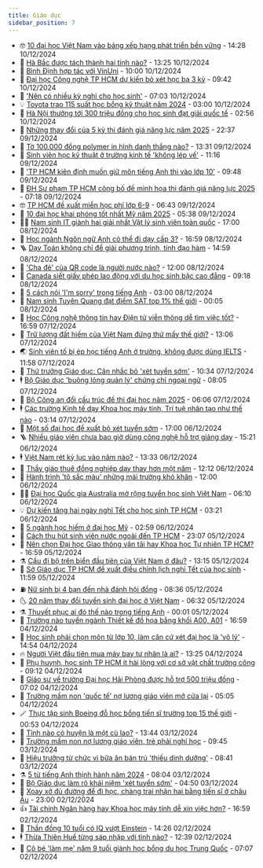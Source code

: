 ```yaml
---
title: Giáo dục
sidebar_position: 7
---
```


<!-- vnexpress-giao-duc:START -->
- 🤓 [10 đại học Việt Nam vào bảng xếp hạng phát triển bền vững](https://vnexpress.net/10-dai-hoc-viet-nam-vao-bang-xep-hang-phat-trien-ben-vung-4826247.html) - 14:28 10/12/2024
- 🦆 [Hà Bắc được tách thành hai tỉnh nào?](https://vnexpress.net/ha-bac-duoc-tach-thanh-hai-tinh-nao-4826132.html) - 13:25 10/12/2024
- 🦩 [Bình Định hợp tác với VinUni](https://vnexpress.net/binh-dinh-hop-tac-voi-vinuni-4826110.html) - 10:00 10/12/2024
- 🌮 [Đại học Công nghệ TP HCM dự kiến bỏ xét học bạ 3 kỳ](https://vnexpress.net/dai-hoc-cong-nghe-tp-hcm-du-kien-bo-xet-hoc-ba-3-ky-4826043.html) - 09:42 10/12/2024
- 🔭 [&#39;Nên có nhiều kỳ nghỉ cho học sinh&#39;](https://vnexpress.net/nen-co-nhieu-ky-nghi-cho-hoc-sinh-4824370.html) - 07:03 10/12/2024
- 💡 [Toyota trao 115 suất học bổng kỹ thuật năm 2024](https://vnexpress.net/toyota-trao-115-suat-hoc-bong-ky-thuat-nam-2024-4825932.html) - 03:00 10/12/2024
- 🥰 [Hà Nội thưởng tới 300 triệu đồng cho học sinh đạt giải quốc tế](https://vnexpress.net/ha-noi-thuong-toi-300-trieu-dong-cho-hoc-sinh-dat-giai-quoc-te-4825902.html) - 02:56 10/12/2024
- 🐲 [Những thay đổi của 5 kỳ thi đánh giá năng lực năm 2025](https://vnexpress.net/nhung-thay-doi-cua-5-ky-thi-danh-gia-nang-luc-nam-2025-4825497.html) - 22:37 09/12/2024
- 🦒 [Tờ 100.000 đồng polymer in hình danh thắng nào?](https://vnexpress.net/to-100-000-dong-polymer-in-hinh-danh-thang-nao-4825740.html) - 13:31 09/12/2024
- 🦆 [Sinh viên học kỹ thuật ở trường kinh tế &#39;không lép vế&#39;](https://vnexpress.net/sinh-vien-hoc-ky-thuat-o-truong-kinh-te-khong-lep-ve-4825115.html) - 11:16 09/12/2024
- 🧰 [&#39;TP HCM kiên định muốn giữ môn tiếng Anh thi vào lớp 10&#39;](https://vnexpress.net/tp-hcm-kien-dinh-muon-giu-mon-tieng-anh-thi-vao-lop-10-4825730.html) - 09:48 09/12/2024
- 🐘 [ĐH Sư phạm TP HCM công bố đề minh họa thi đánh giá năng lực 2025](https://vnexpress.net/dh-su-pham-tp-hcm-cong-bo-de-minh-hoa-thi-danh-gia-nang-luc-2025-4825580.html) - 07:18 09/12/2024
- 🤓 [TP HCM đề xuất miễn học phí lớp 6-9](https://vnexpress.net/tp-hcm-de-xuat-mien-hoc-phi-lop-6-9-4825612.html) - 06:43 09/12/2024
- 🧰 [10 đại học khai phóng tốt nhất Mỹ năm 2025](https://vnexpress.net/10-dai-hoc-khai-phong-tot-nhat-my-nam-2025-4825362.html) - 05:38 09/12/2024
- 🧑‍💻 [Nam sinh IT giành hai giải nhất Vật lý sinh viên toàn quốc](https://vnexpress.net/nam-sinh-it-gianh-hai-giai-nhat-vat-ly-sinh-vien-toan-quoc-4824336.html) - 17:00 08/12/2024
- 🫶 [Học ngành Ngôn ngữ Anh có thể đi dạy cấp 3?](https://vnexpress.net/hoc-nganh-ngon-ngu-anh-co-the-di-day-cap-3-4824025.html) - 16:59 08/12/2024
- 🪜 [Dạy Toán không chỉ để giải phương trình, tính đạo hàm](https://vnexpress.net/day-toan-khong-chi-de-giai-phuong-trinh-tinh-dao-ham-4825354.html) - 14:59 08/12/2024
- 🎊 [&#39;Cha đẻ&#39; của QR code là người nước nào?](https://vnexpress.net/cha-de-cua-qr-code-la-nguoi-nuoc-nao-4825189.html) - 12:00 08/12/2024
- 🧐 [Canada siết giấy phép lao động với du học sinh bậc cao đẳng](https://vnexpress.net/canada-siet-giay-phep-lao-dong-voi-du-hoc-sinh-bac-cao-dang-4824769.html) - 09:18 08/12/2024
- 🌈 [5 cách nói &#39;I&#39;m sorry&#39; trong tiếng Anh](https://vnexpress.net/5-cach-noi-i-m-sorry-trong-tieng-anh-4825140.html) - 03:00 08/12/2024
- 🥰 [Nam sinh Tuyên Quang đạt điểm SAT top 1% thế giới](https://vnexpress.net/nam-sinh-tuyen-quang-dat-diem-sat-top-1-the-gioi-4824862.html) - 00:05 08/12/2024
- 🎡 [Học Công nghệ thông tin hay Điện tử viễn thông dễ tìm việc tốt?](https://vnexpress.net/hoc-cong-nghe-thong-tin-hay-dien-tu-vien-thong-de-tim-viec-tot-4823947.html) - 16:59 07/12/2024
- 🎊 [Trữ lượng đất hiếm của Việt Nam đứng thứ mấy thế giới?](https://vnexpress.net/tru-luong-dat-hiem-cua-viet-nam-dung-thu-may-the-gioi-4825119.html) - 13:06 07/12/2024
- 🌏 [Sinh viên tố bị ép học tiếng Anh ở trường, không được dùng IELTS](https://vnexpress.net/sinh-vien-to-bi-ep-hoc-tieng-anh-o-truong-khong-duoc-dung-ielts-4825062.html) - 11:58 07/12/2024
- 🥸 [Thứ trưởng Giáo dục: Cân nhắc bỏ &#39;xét tuyển sớm&#39;](https://vnexpress.net/thu-truong-giao-duc-can-nhac-bo-xet-tuyen-som-4825121.html) - 10:34 07/12/2024
- 🕴 [Bộ Giáo dục &#39;buông lỏng quản lý&#39; chứng chỉ ngoại ngữ](https://vnexpress.net/bo-giao-duc-buong-long-quan-ly-chung-chi-ngoai-ngu-4825059.html) - 08:05 07/12/2024
- 💂 [Bộ Công an đổi cấu trúc đề thi đại học năm 2025](https://vnexpress.net/bo-cong-an-doi-cau-truc-de-thi-dai-hoc-nam-2025-4825008.html) - 06:06 07/12/2024
- 🕴 [Các trường Kinh tế dạy Khoa học máy tính, Trí tuệ nhân tạo như thế nào](https://vnexpress.net/cac-truong-kinh-te-day-khoa-hoc-may-tinh-tri-tue-nhan-tao-nhu-the-nao-4824704.html) - 03:14 07/12/2024
- 🌋 [Một số đại học đề xuất bỏ xét tuyển sớm](https://vnexpress.net/mot-so-dai-hoc-de-xuat-bo-xet-tuyen-som-4824842.html) - 17:00 06/12/2024
- 🪜 [Nhiều giáo viên chưa bao giờ dùng công nghệ hỗ trợ giảng dạy](https://vnexpress.net/nhieu-giao-vien-chua-bao-gio-dung-cong-nghe-ho-tro-giang-day-4824698.html) - 15:21 06/12/2024
- 🕴 [Việt Nam rét kỷ lục vào năm nào?](https://vnexpress.net/viet-nam-ret-ky-luc-vao-nam-nao-4824792.html) - 13:33 06/12/2024
- 🎃 [Thầy giáo thuê đồng nghiệp dạy thay hơn một năm](https://vnexpress.net/thay-giao-thue-dong-nghiep-day-thay-hon-mot-nam-4824044.html) - 12:12 06/12/2024
- 🦏 [Hành trình &#39;tô sắc màu&#39; những mái trường khó khăn](https://vnexpress.net/hanh-trinh-to-sac-mau-nhung-mai-truong-kho-khan-4824121.html) - 12:00 06/12/2024
- 🧑‍🏫 [Đại học Quốc gia Australia mở rộng tuyển học sinh Việt Nam](https://vnexpress.net/dai-hoc-quoc-gia-australia-mo-rong-tuyen-hoc-sinh-viet-nam-4824518.html) - 06:10 06/12/2024
- 💡 [Dự kiến tăng hai ngày nghỉ Tết cho học sinh TP HCM](https://vnexpress.net/du-kien-tang-hai-ngay-nghi-tet-cho-hoc-sinh-tp-hcm-4824553.html) - 03:21 06/12/2024
- 🐎 [5 ngành học hiếm ở đại học Mỹ](https://vnexpress.net/5-nganh-hoc-hiem-o-dai-hoc-my-4824473.html) - 02:59 06/12/2024
- 🧰 [Cách thu hút sinh viên nước ngoài đến TP HCM](https://vnexpress.net/cach-thu-hut-sinh-vien-nuoc-ngoai-den-tp-hcm-4824165.html) - 23:07 05/12/2024
- 🙉 [Nên chọn Đại học Giao thông vận tải hay Khoa học Tự nhiên TP HCM?](https://vnexpress.net/nen-chon-dai-hoc-giao-thong-van-tai-hay-khoa-hoc-tu-nhien-tp-hcm-4824032.html) - 16:59 05/12/2024
- ⚗️ [Cầu đi bộ trên biển đầu tiên của Việt Nam ở đâu?](https://vnexpress.net/cau-di-bo-tren-bien-dau-tien-cua-viet-nam-o-dau-4824373.html) - 13:15 05/12/2024
- 🌝 [Sở Giáo dục TP HCM đề xuất điều chỉnh lịch nghỉ Tết của học sinh](https://vnexpress.net/so-giao-duc-tp-hcm-de-xuat-dieu-chinh-lich-nghi-tet-cua-hoc-sinh-4824372.html) - 11:59 05/12/2024
- ⛽️ [Nữ sinh bị 4 bạn đến nhà đánh hội đồng](https://vnexpress.net/nu-sinh-bi-4-ban-den-nha-danh-hoi-dong-4824262.html) - 08:36 05/12/2024
- 🌜 [20 năm thay đổi tuyển sinh đại học ở Việt Nam](https://vnexpress.net/20-nam-thay-doi-tuyen-sinh-dai-hoc-o-viet-nam-4823823.html) - 06:32 05/12/2024
- ⚗️ [Thuyết phục ai đó thế nào trong tiếng Anh](https://vnexpress.net/thuyet-phuc-ai-do-the-nao-trong-tieng-anh-4823821.html) - 00:01 05/12/2024
- 🧰 [Trường nào tuyển ngành Thiết kế đồ họa bằng khối A00, A01](https://vnexpress.net/truong-nao-tuyen-nganh-thiet-ke-do-hoa-bang-khoi-a00-a01-4822351.html) - 16:59 04/12/2024
- 🤗 [Học sinh phải chọn môn từ lớp 10, làm căn cứ xét đại học là &#39;vô lý&#39;](https://vnexpress.net/hoc-sinh-phai-chon-mon-tu-lop-10-lam-can-cu-xet-dai-hoc-la-vo-ly-4823851.html) - 14:54 04/12/2024
- 🔥 [Người Việt đầu tiên mua máy bay tư nhân là ai?](https://vnexpress.net/nguoi-viet-dau-tien-mua-may-bay-tu-nhan-la-ai-4823796.html) - 13:25 04/12/2024
- 💪 [Phụ huynh, học sinh TP HCM ít hài lòng với cơ sở vật chất trường công](https://vnexpress.net/phu-huynh-hoc-sinh-tp-hcm-it-hai-long-voi-co-so-vat-chat-truong-cong-4823377.html) - 09:12 04/12/2024
- 💂 [Giáo sư về trường Đại học Hải Phòng được hỗ trợ 500 triệu đồng](https://vnexpress.net/giao-su-ve-truong-dai-hoc-hai-phong-duoc-ho-tro-500-trieu-dong-4823644.html) - 07:02 04/12/2024
- 🌮 [Trường mầm non &#39;quốc tế&#39; nợ lương giáo viên mở cửa lại](https://vnexpress.net/truong-mam-non-quoc-te-no-luong-giao-vien-mo-cua-lai-4823596.html) - 05:05 04/12/2024
- 🪄 [Thực tập sinh Boeing đỗ học bổng tiến sĩ trường top 15 thế giới](https://vnexpress.net/thuc-tap-sinh-boeing-do-hoc-bong-tien-si-truong-top-15-the-gioi-4822907.html) - 00:53 04/12/2024
- 🎡 [Tỉnh nào có huyện là một cù lao?](https://vnexpress.net/tinh-nao-co-huyen-la-mot-cu-lao-4823421.html) - 13:44 03/12/2024
- 🌈 [Trường mầm non nợ lương giáo viên, trẻ phải nghỉ học](https://vnexpress.net/truong-mam-non-no-luong-giao-vien-tre-phai-nghi-hoc-4823235.html) - 09:45 03/12/2024
- 🎊 [Hiệu trưởng từ chức vì bữa ăn bán trú &#39;thiếu dinh dưỡng&#39;](https://vnexpress.net/hieu-truong-tu-chuc-vi-bua-an-ban-tru-thieu-dinh-duong-4823273.html) - 08:41 03/12/2024
- ⚗️ [5 từ tiếng Anh thịnh hành năm 2024](https://vnexpress.net/5-tu-tieng-anh-thinh-hanh-nam-2024-4823258.html) - 08:04 03/12/2024
- 🌁 [Bộ Giáo dục làm rõ khái niệm &#39;xét tuyển sớm&#39;](https://vnexpress.net/bo-giao-duc-lam-ro-khai-niem-xet-tuyen-som-4823151.html) - 04:50 03/12/2024
- 🦏 [Xoay xở đủ đường để đi học, chàng trai nhận hai bằng tiến sĩ ở châu Âu](https://vnexpress.net/xoay-xo-du-duong-de-di-hoc-chang-trai-nhan-hai-bang-tien-si-o-chau-au-4822302.html) - 23:00 02/12/2024
- 👍 [Tài chính Ngân hàng hay Khoa học máy tính dễ xin việc hơn?](https://vnexpress.net/tai-chinh-ngan-hang-hay-khoa-hoc-may-tinh-de-xin-viec-hon-4820747.html) - 16:59 02/12/2024
- 🌈 [Thần đồng 10 tuổi có IQ vượt Einstein](https://vnexpress.net/than-dong-10-tuoi-co-iq-vuot-einstein-4822935.html) - 14:26 02/12/2024
- 🕴 [Thừa Thiên Huế từng sáp nhập với tỉnh nào?](https://vnexpress.net/thua-thien-hue-tung-sap-nhap-voi-tinh-nao-4822924.html) - 12:39 02/12/2024
- 🧰 [Cô bé &#39;làm mẹ&#39; năm 9 tuổi giành học bổng du học Trung Quốc](https://vnexpress.net/co-be-lam-me-nam-9-tuoi-gianh-hoc-bong-du-hoc-trung-quoc-4822077.html) - 07:07 02/12/2024<!-- vnexpress-giao-duc:END -->
